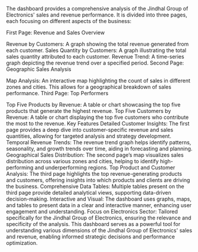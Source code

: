 The dashboard provides a comprehensive analysis of the Jindhal Group of Electronics' sales and revenue performance. It is divided into three pages, each focusing on different aspects of the business:

First Page: Revenue and Sales Overview

Revenue by Customers: A graph showing the total revenue generated from each customer.
Sales Quantity by Customers: A graph illustrating the total sales quantity attributed to each customer.
Revenue Trend: A time-series graph depicting the revenue trend over a specified period.
Second Page: Geographic Sales Analysis

Map Analysis: An interactive map highlighting the count of sales in different zones and cities. This allows for a geographical breakdown of sales performance.
Third Page: Top Performers

Top Five Products by Revenue: A table or chart showcasing the top five products that generate the highest revenue.
Top Five Customers by Revenue: A table or chart displaying the top five customers who contribute the most to the revenue.
Key Features
Detailed Customer Insights: The first page provides a deep dive into customer-specific revenue and sales quantities, allowing for targeted analysis and strategy development.
Temporal Revenue Trends: The revenue trend graph helps identify patterns, seasonality, and growth trends over time, aiding in forecasting and planning.
Geographical Sales Distribution: The second page’s map visualizes sales distribution across various zones and cities, helping to identify high-performing and underperforming regions.
Top Product and Customer Analysis: The third page highlights the top revenue-generating products and customers, offering insights into which products and clients are driving the business.
Comprehensive Data Tables: Multiple tables present on the third page provide detailed analytical views, supporting data-driven decision-making.
Interactive and Visual: The dashboard uses graphs, maps, and tables to present data in a clear and interactive manner, enhancing user engagement and understanding.
Focus on Electronics Sector: Tailored specifically for the Jindhal Group of Electronics, ensuring the relevance and specificity of the analysis.
This dashboard serves as a powerful tool for understanding various dimensions of the Jindhal Group of Electronics' sales and revenue, enabling informed strategic decisions and performance optimization.
